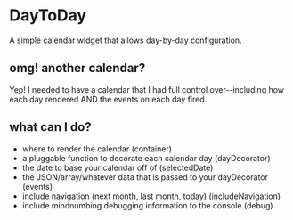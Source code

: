 DayToDay
==

A simple calendar widget that allows day-by-day configuration.

omg! another calendar?
--

Yep! I needed to have a calendar that I had full control over--including how each day rendered AND the events on each day fired.

what can I do?
--

- where to render the calendar (container)
- a pluggable function to decorate each calendar day (dayDecorator)
- the date to base your calendar off of (selectedDate)
- the JSON/array/whatever data that is passed to your dayDecorator (events)
- include navigation (next month, last month, today)  (includeNavigation)
- include mindnumbing debugging information to the console (debug)